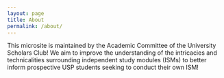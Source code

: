 ```yaml
---
layout: page
title: About
permalink: /about/
---
```


This microsite is maintained by the Academic Committee of the University Scholars Club! We aim to improve the understanding of the intricacies and technicalities surrounding independent study modules (ISMs) to better inform prospective USP students seeking to conduct their own ISM!
